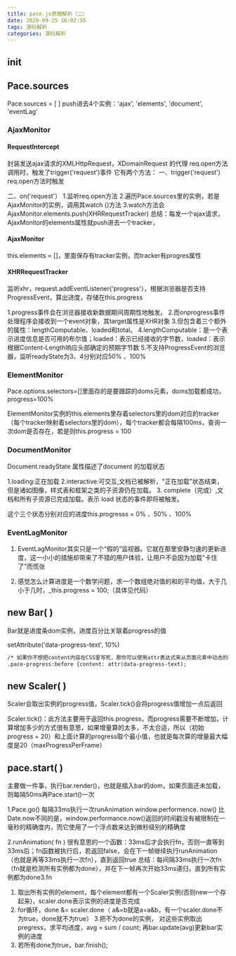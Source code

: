 ```yaml
---
title: pace.js原理解析（二）
date: 2020-09-25 16:02:55
tags: 源码解析
categories: 源码解析
---
```

## init

## Pace.sources
Pace.sources = [ ]
push进去4个实例：'ajax', 'elements', 'document', 'eventLag'

### AjaxMonitor
#### RequestIntercept
封装发送ajax请求的XMLHttpRequest，XDomainRequest 的代理 req.open方法调用时，触发了trigger('request')事件
它有两个方法：
一、trigger('request')
req.open方法时触发

二、on('request'）
1.监听req.open方法 
2.遍历Pace.sources里的实例，若是AjaxMonitor的实例，调用其watch ()方法 
3.watch方法会AjaxMonitor.elements.push(XHRRequestTracker) 总结：每发一个ajax请求，AjaxMonitor的elements属性就push进去一个tracker，

#### AjaxMonitor
this.elements = []，里面保存有tracker实例，而tracker有progres属性

#### XHRRequestTracker
监听xhr，request.addEventListener('progress'），根据浏览器是否支持ProgressEvent，算出进度，存储在this.progress 

1.progress事件会在浏览器接收新数据期间周期性地触发。 
2.而onprogress事件处理程序会接收到一个event对象，其target属性是XHR对象 
3.但包含着三个额外的属性：lengthComputable、loaded和total。 
4.lengthComputable：是一个表示进度信息是否可用的布尔值；loaded：表示已经接收的字节数，loaded：表示根据Content-Length响应头部确定的预期字节数 
5.不支持ProgressEvent的浏览器，监听readyState为3、4分别对应50% 、100%

### ElementMonitor
Pace.options.selectors=[]里面存的是要跟踪的doms元素，doms加载都成功，progress=100% 

ElementMonitor实例的this.elements里存着selectors里的dom对应的tracker（每个tracker映射着selectors里的dom），每个tracker都会每隔100ms，查询一次dom是否存在，若是则this.progress = 100

### DocumentMonitor
Document.readyState 属性描述了document 的加载状态 

1.loading:正在加载 
2.interactive:可交互,文档已被解析，"正在加载"状态结束，但是诸如图像，样式表和框架之类的子资源仍在加载。 3. complete（完成）,文档和所有子资源已完成加载。表示 load 状态的事件即将被触发。 

这个三个状态分别对应的进度this.progresss = 0% 、50% 、100%

### EventLagMonitor
1. EventLagMonitor其实只是一个“假的”监视器。它就在那里安静匀速的更新进度，这一小小的措施却带来了不错的用户体验，让用户不会因为加载“卡住了”而慌张 

2. 感觉怎么计算进度是一个数学问题，求一个数组绝对值的和的平均值，大于几小于几时，_this.progress = 100;​（具体见代码）

## new Bar( )
Bar就是进度条dom实例，进度百分比关联着progress的值

setAttribute('data-progress-text', 10%)

```html
/* 如果你不想把content内容在CSS里写死，那你可以使用attr表达式来从页面元素中动态的获取内容 */
.pace-progress:before {content: attr(data-progress-text);​
```

## new Scaler( )
Scaler会取出实例的progress值，Scaler.tick()会将progress值增加一点后返回

Scaler.tick()：此方法主要用于返回this.progress，而progress需要不断增加，计算增加多少的方式很有意思，如果增量算的太多，不太合适，所以（初始progress + 20）和上面计算的progress取个最小值，也就是每次算的增量最大幅度是20（maxProgressPerFrame）

## pace.start( )
主要做一件事，执行bar.render()，也就是插入bar的dom，​如果页面还未加载，则每隔50ms再Pace.start()一次

1.Pace.go()
每隔33ms执行一次runAnimation 
window.performence. now() 比Date.now不同的是，window.performance.now()返回的时间戳没有被限制在一毫秒的精确度内，而它使用了一个浮点数来达到微秒级别的精确度

2.runAnimation( fn )
很有意思的一个函数：33ms后才会执行fn，否则一直等到33ms后；fn函数被执行后，若返回false，会在下一帧继续执行runAnimation（也就是再等33ms执行一次fn），直到返回true
总结：每间隔33ms执行一次fn（fn就是检测所有实例都为done），并在下一帧再次开始33ms递归，直到所有实例都为done​
3.fn
1. 取出所有实例的element，每个element都有一个Scaler实例(否则new一个存起来)，scaler.done表示实例的进度是否完成
2. for循环，done &= scaler.done（ a&=b就是a=a&b，有一个scaler.done不为true，done就不为true）
3.把不为done的实例， 对这些实例取出pregress，求平均进度，avg = sum / count; 再bar.update(avg)更新bar实例的进度
5. 若所有done为true，bar.finish();
 